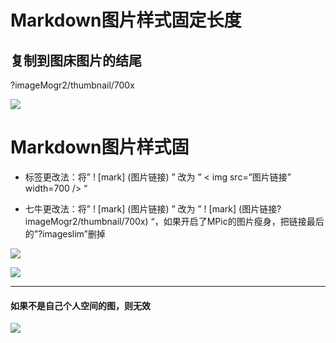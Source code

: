 # Markdown图片样式固定长度

## 复制到图床图片的结尾

?imageMogr2/thumbnail/700x

![](http://omvbl46i3.bkt.clouddn.com/17-5-30/44854862.jpg?imageMogr2/thumbnail/700x)


# Markdown图片样式固

- 标签更改法：将” ! [mark] (图片链接) ” 改为 ” < img src=”图片链接” width=700 /> “

- 七牛更改法：将” ! [mark] (图片链接) ” 改为 ” ! [mark] (图片链接?imageMogr2/thumbnail/700x) “，如果开启了MPic的图片瘦身，把链接最后的”?imageslim”删掉

![](http://omvbl46i3.bkt.clouddn.com/17-5-30/44854862.jpg?imageMogr2/thumbnail/300x)


![](http://omvbl46i3.bkt.clouddn.com/17-5-5/79745493-file_1493956320262_5fe6.png?imageMogr2/thumbnail/300)

-------

#### 如果不是自己个人空间的图，则无效

![](http://p1.bqimg.com/567571/6e8f6a49e4e6ee51.png?imageMogr2/thumbnail/300x)

